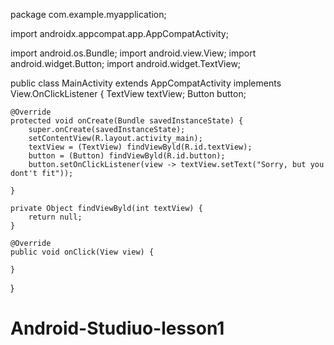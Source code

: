 package com.example.myapplication;

import androidx.appcompat.app.AppCompatActivity;

import android.os.Bundle;
import android.view.View;
import android.widget.Button;
import android.widget.TextView;

public class MainActivity extends AppCompatActivity implements View.OnClickListener {
    TextView textView;
    Button button;


    @Override
    protected void onCreate(Bundle savedInstanceState) {
        super.onCreate(savedInstanceState);
        setContentView(R.layout.activity_main);
        textView = (TextView) findViewByld(R.id.textView);
        button = (Button) findViewByld(R.id.button);
        button.setOnClickListener(view -> textView.setText("Sorry, but you dont't fit"));

    }

    private Object findViewByld(int textView) {
        return null;
    }

    @Override
    public void onClick(View view) {

    }
}
# Android-Studiuo-lesson1
